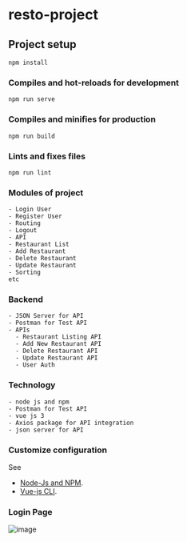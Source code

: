 # resto-project

## Project setup
```
npm install
```

### Compiles and hot-reloads for development
```
npm run serve
```

### Compiles and minifies for production
```
npm run build
```

### Lints and fixes files
```
npm run lint
```
### Modules of project 
 ```
 - Login User
 - Register User 
 - Routing
 - Logout
 - API
 - Restaurant List
 - Add Restaurant
 - Delete Restaurant
 - Update Restaurant
 - Sorting
 etc
 ```
 ### Backend
  ```
  - JSON Server for API
  - Postman for Test API
  - APIs
    - Restaurant Listing API
    - Add New Restaurant API
    - Delete Restaurant API
    - Update Restaurant API
    - User Auth
  ```
  ### Technology
  ```
  - node js and npm
  - Postman for Test API
  - vue js 3
  - Axios package for API integration
  - json server for API
  ```
### Customize configuration
See
- [Node-Js and NPM](https://nodejs.org/en/).
- [Vue-js CLI](https://cli.vuejs.org/config/).


### Login Page 

![image](https://user-images.githubusercontent.com/59710234/122682438-18fb3b80-d21b-11eb-83a1-f28493c3c818.png)

